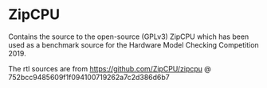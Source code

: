 # ZipCPU

Contains the source to the open-source (GPLv3)
ZipCPU which has been used as a benchmark source for
the Hardware Model Checking Competition 2019.

The rtl sources are from https://github.com/ZipCPU/zipcpu
@ 752bcc9485609f1f094100719262a7c2d386d6b7
